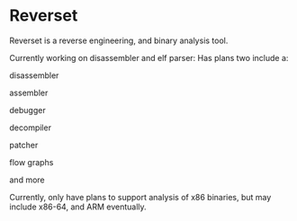 # Reverset
Reverset is a reverse engineering, and binary analysis tool.

Currently working on disassembler and elf parser:
Has plans two include a:

disassembler

assembler

debugger

decompiler

patcher

flow graphs

and more

Currently, only have plans to support analysis of x86 binaries, but may include x86-64, and ARM eventually.
